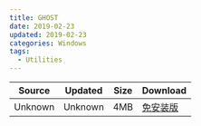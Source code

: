 ```yaml
---
title: GHOST
date: 2019-02-23
updated: 2019-02-23
categories: Windows
tags:
  - Utilities
---
```


| Source                            | Updated | Size | Download                                   |
| ----------------------------------- | -------- | -------- | ------------------------------------------------ |
| <div class="unsafe">Unknown</div> | Unknown  | 4MB     | [免安装版](https://img.vim-cn.com/ae/5d53747d223978a13e37dd25ce22d9a86133aa.zip) |
